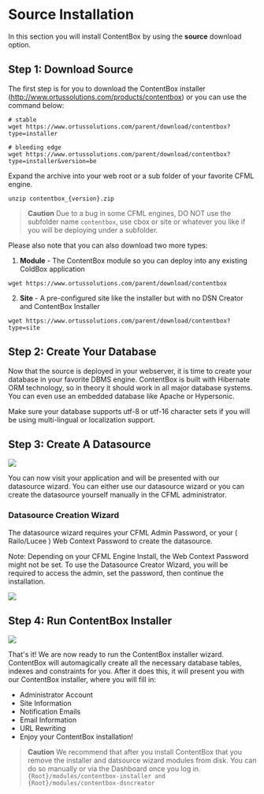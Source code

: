 # Source Installation

In this section you will install ContentBox by using the **source** download option.

## Step 1: Download Source
The first step is for you to download the ContentBox installer (http://www.ortussolutions.com/products/contentbox) or you can use the command below:

```
# stable
wget https://www.ortussolutions.com/parent/download/contentbox?type=installer

# bleeding edge
wget https://www.ortussolutions.com/parent/download/contentbox?type=installer&version=be
```

Expand the archive into your web root or a sub folder of your favorite CFML engine.

```
unzip contentbox_{version}.zip 
```

> **Caution** Due to a bug in some CFML engines, DO NOT use the subfolder name `contentbox`, use cbox or site or whatever you like if you will be deploying under a subfolder.

Please also note that you can also download two more types:

1. **Module** - The ContentBox module so you can deploy into any existing ColdBox application

```
wget https://www.ortussolutions.com/parent/download/contentbox

```

2. **Site** - A pre-configured site like the installer but with no DSN Creator and ContentBox Installer

```
wget https://www.ortussolutions.com/parent/download/contentbox?type=site

```


## Step 2: Create Your Database
Now that the source is deployed in your webserver, it is time to create your database in your favorite DBMS engine.  ContentBox is built with Hibernate ORM technology, so in theory it should work in all major database systems. You can even use an embedded database like Apache or Hypersonic.

Make sure your database supports utf-8 or utf-16 character sets if you will be using multi-lingual or localization support.

## Step 3: Create A Datasource

![](../images/datasource_wizard.png)

You can now visit your application and will be presented with our datasource wizard.  You can either use our datasource wizard or you can create the datasource yourself manually in the CFML administrator.

### Datasource Creation Wizard
The datasource wizard requires your CFML Admin Password, or your ( Railo/Lucee ) Web Context Password to create the datasource. 

Note: Depending on your CFML Engine Install, the Web Context Password might not be set. To use the Datasource Creator Wizard, you will be required to access the admin, set the password, then continue the installation.

![](../images/step2.png)


## Step 4: Run ContentBox Installer

![](../images/installer_wizard.png)

That's it! We are now ready to run the ContentBox installer wizard.  ContentBox will automagically create all the necessary database tables, indexes and constraints for you.  After it does this, it will present you with our ContentBox installer, where you will fill in:

* Administrator Account
* Site Information
* Notification Emails
* Email Information
* URL Rewriting
* Enjoy your ContentBox installation!

 

> **Caution** We recommend that after you install ContentBox that you remove the installer and datsource wizard modules from disk.  You can do so manually or via the Dashboard once you log in. `{Root}/modules/contentbox-installer and {Root}/modules/contentbox-dsncreator`